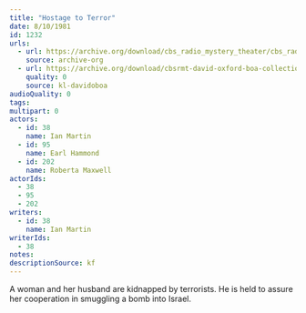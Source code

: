```yaml
---
title: "Hostage to Terror"
date: 8/10/1981
id: 1232
urls: 
  - url: https://archive.org/download/cbs_radio_mystery_theater/cbs_radio_mystery_theater-1201-1250.zip/cbs_radio_mystery_theater-1201-1250%2Fcbsrmt_1232_hostage_to_terror.mp3
    source: archive-org
  - url: https://archive.org/download/cbsrmt-david-oxford-boa-collection/CBSRMT-810810-1232-Hostage-to-Terror-(128-48)_WBBM-JE-{BoA}.mp3
    quality: 0
    source: kl-davidoboa
audioQuality: 0
tags: 
multipart: 0
actors:  
  - id: 38
    name: Ian Martin  
  - id: 95
    name: Earl Hammond  
  - id: 202
    name: Roberta Maxwell
actorIds:  
  - 38  
  - 95  
  - 202
writers:  
  - id: 38
    name: Ian Martin
writerIds:  
  - 38
notes: 
descriptionSource: kf
---
```

A woman and her husband are kidnapped by terrorists. He is held to assure her cooperation in smuggling a bomb into Israel.
